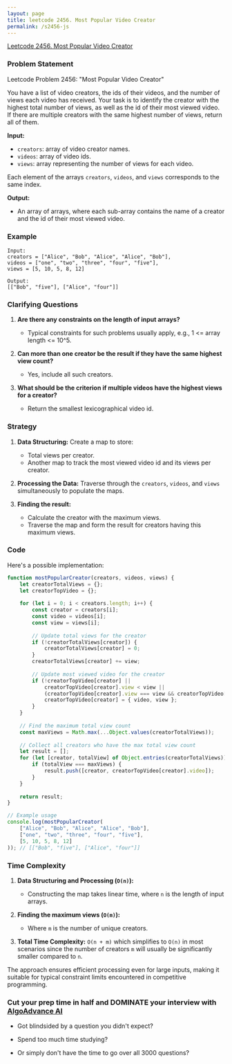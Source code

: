 ```yaml
---
layout: page
title: leetcode 2456. Most Popular Video Creator
permalink: /s2456-js
---
```

[Leetcode 2456. Most Popular Video Creator](https://algoadvance.github.io/algoadvance/l2456)
### Problem Statement

Leetcode Problem 2456: "Most Popular Video Creator"

You have a list of video creators, the ids of their videos, and the number of views each video has received. Your task is to identify the creator with the highest total number of views, as well as the id of their most viewed video. If there are multiple creators with the same highest number of views, return all of them.

**Input:**
- `creators`: array<string> of video creator names.
- `videos`: array<string> of video ids.
- `views`: array<number> representing the number of views for each video.

Each element of the arrays `creators`, `videos`, and `views` corresponds to the same index.

**Output:**
- An array of arrays, where each sub-array contains the name of a creator and the id of their most viewed video.

### Example
```plaintext
Input:
creators = ["Alice", "Bob", "Alice", "Alice", "Bob"],
videos = ["one", "two", "three", "four", "five"],
views = [5, 10, 5, 8, 12]

Output:
[["Bob", "five"], ["Alice", "four"]]
```

### Clarifying Questions
1. **Are there any constraints on the length of input arrays?**
   - Typical constraints for such problems usually apply, e.g., 1 <= array length <= 10^5.

2. **Can more than one creator be the result if they have the same highest view count?**
   - Yes, include all such creators.

3. **What should be the criterion if multiple videos have the highest views for a creator?**
   - Return the smallest lexicographical video id.

### Strategy

1. **Data Structuring:**
   Create a map to store:
   - Total views per creator.
   - Another map to track the most viewed video id and its views per creator.

2. **Processing the Data:**
   Traverse through the `creators`, `videos`, and `views` simultaneously to populate the maps.

3. **Finding the result:**
   - Calculate the creator with the maximum views.
   - Traverse the map and form the result for creators having this maximum views.

### Code

Here's a possible implementation:

```javascript
function mostPopularCreator(creators, videos, views) {
    let creatorTotalViews = {};
    let creatorTopVideo = {};
    
    for (let i = 0; i < creators.length; i++) {
        const creator = creators[i];
        const video = videos[i];
        const view = views[i];
        
        // Update total views for the creator
        if (!creatorTotalViews[creator]) {
            creatorTotalViews[creator] = 0;
        }
        creatorTotalViews[creator] += view;
        
        // Update most viewed video for the creator
        if (!creatorTopVideo[creator] || 
            creatorTopVideo[creator].view < view || 
            (creatorTopVideo[creator].view === view && creatorTopVideo[creator].video > video)) {
            creatorTopVideo[creator] = { video, view };
        }
    }
    
    // Find the maximum total view count
    const maxViews = Math.max(...Object.values(creatorTotalViews));
    
    // Collect all creators who have the max total view count
    let result = [];
    for (let [creator, totalView] of Object.entries(creatorTotalViews)) {
        if (totalView === maxViews) {
            result.push([creator, creatorTopVideo[creator].video]);
        }
    }
    
    return result;
}

// Example usage
console.log(mostPopularCreator(
    ["Alice", "Bob", "Alice", "Alice", "Bob"],
    ["one", "two", "three", "four", "five"],
    [5, 10, 5, 8, 12]
)); // [["Bob", "five"], ["Alice", "four"]]
```

### Time Complexity

1. **Data Structuring and Processing (`O(n)`):**
   - Constructing the map takes linear time, where `n` is the length of input arrays.

2. **Finding the maximum views (`O(m)`):**
   - Where `m` is the number of unique creators.

3. **Total Time Complexity:** `O(n + m)` which simplifies to `O(n)` in most scenarios since the number of creators `m` will usually be significantly smaller compared to `n`.

The approach ensures efficient processing even for large inputs, making it suitable for typical constraint limits encountered in competitive programming.


### Cut your prep time in half and DOMINATE your interview with [AlgoAdvance AI](https://algoAdvance.com)

- Got blindsided by a question you didn't expect?

- Spend too much time studying?

- Or simply don't have the time to go over all 3000 questions?

